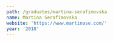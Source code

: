 ```yaml
---
path: /graduates/martina-serafimovska
name: Martina Serafimovska
website: 'https://www.martinase.com/'
year: '2018'
---
```



